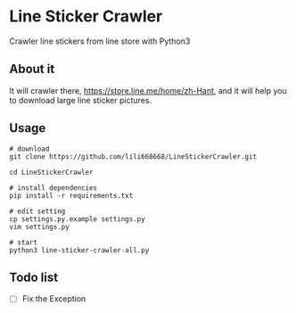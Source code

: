 # Line Sticker Crawler
Crawler line stickers from line store with Python3

## About it
It will crawler there, https://store.line.me/home/zh-Hant, and it will help you to download large line sticker pictures.

## Usage
```
# download 
git clone https://github.com/lili668668/LineStickerCrawler.git

cd LineStickerCrawler

# install dependencies
pip install -r requirements.txt

# edit setting
cp settings.py.example settings.py
vim settings.py

# start
python3 line-sticker-crawler-all.py
```

## Todo list
-[ ] Fix the Exception
